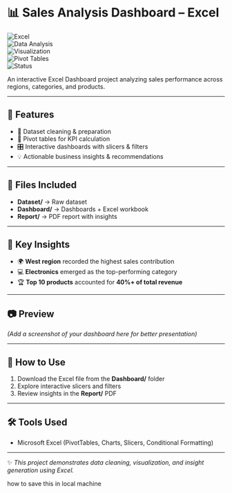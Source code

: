# 📊 Sales Analysis Dashboard – Excel  

![Excel](https://img.shields.io/badge/Excel-Dashboard-217346?logo=microsoft-excel&logoColor=white)  
![Data Analysis](https://img.shields.io/badge/Data-Analysis-blue)  
![Visualization](https://img.shields.io/badge/Data-Visualization-orange)  
![Pivot Tables](https://img.shields.io/badge/Pivot-Tables-yellow)  
![Status](https://img.shields.io/badge/Project-Completed-brightgreen)  

An interactive Excel Dashboard project analyzing sales performance across regions, categories, and products.  

---

## 🚀 Features  
- 🧹 Dataset cleaning & preparation  
- 📌 Pivot tables for KPI calculation  
- 🎛️ Interactive dashboards with slicers & filters  
- 💡 Actionable business insights & recommendations  

---

## 📂 Files Included  
- **Dataset/** → Raw dataset  
- **Dashboard/** → Dashboards + Excel workbook  
- **Report/** → PDF report with insights  

---

## 🔑 Key Insights  
- 🌍 **West region** recorded the highest sales contribution  
- 💻 **Electronics** emerged as the top-performing category  
- 🏆 **Top 10 products** accounted for **40%+ of total revenue**  

---

## 📷 Preview  
*(Add a screenshot of your dashboard here for better presentation)*  

---

## 📌 How to Use  
1. Download the Excel file from the **Dashboard/** folder  
2. Explore interactive slicers and filters  
3. Review insights in the **Report/** PDF  

---

## 🛠️ Tools Used  
- Microsoft Excel (PivotTables, Charts, Slicers, Conditional Formatting)  

---

✨ *This project demonstrates data cleaning, visualization, and insight generation using Excel.*  


how to save this in local machine